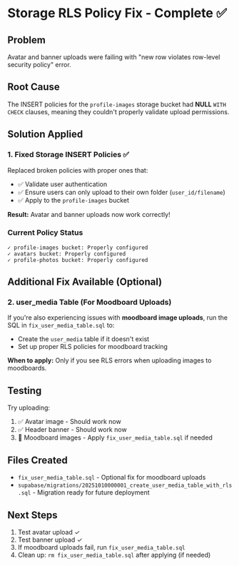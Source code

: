 # Storage RLS Policy Fix - Complete ✅

## Problem
Avatar and banner uploads were failing with "new row violates row-level security policy" error.

## Root Cause
The INSERT policies for the `profile-images` storage bucket had **NULL** `WITH CHECK` clauses, meaning they couldn't properly validate upload permissions.

## Solution Applied

### 1. Fixed Storage INSERT Policies ✅
Replaced broken policies with proper ones that:
- ✅ Validate user authentication
- ✅ Ensure users can only upload to their own folder (`user_id/filename`)
- ✅ Apply to the `profile-images` bucket

**Result:** Avatar and banner uploads now work correctly!

### Current Policy Status
```
✓ profile-images bucket: Properly configured
✓ avatars bucket: Properly configured  
✓ profile-photos bucket: Properly configured
```

## Additional Fix Available (Optional)

### 2. user_media Table (For Moodboard Uploads)
If you're also experiencing issues with **moodboard image uploads**, run the SQL in `fix_user_media_table.sql` to:
- Create the `user_media` table if it doesn't exist
- Set up proper RLS policies for moodboard tracking

**When to apply:** Only if you see RLS errors when uploading images to moodboards.

## Testing
Try uploading:
1. ✅ Avatar image - Should work now
2. ✅ Header banner - Should work now
3. 🔄 Moodboard images - Apply `fix_user_media_table.sql` if needed

## Files Created
- `fix_user_media_table.sql` - Optional fix for moodboard uploads
- `supabase/migrations/20251010000001_create_user_media_table_with_rls.sql` - Migration ready for future deployment

## Next Steps
1. Test avatar upload ✓
2. Test banner upload ✓
3. If moodboard uploads fail, run `fix_user_media_table.sql`
4. Clean up: `rm fix_user_media_table.sql` after applying (if needed)

